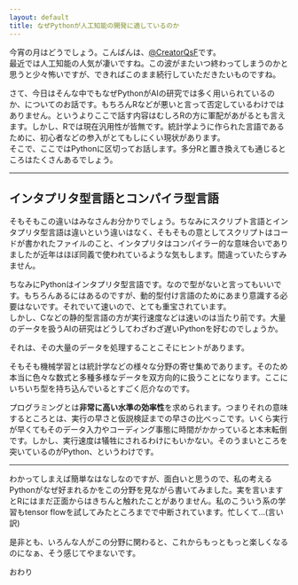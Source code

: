```yaml
---
layout: default
title: なぜPythonが人工知能の開発に適しているのか
---
```


今宵の月はどうでしょう。こんばんは、[@CreatorQsF](http://f.9en.co/?move=mainSns)です。  
最近では人工知能の人気が凄いですね。この波がまたいつ終わってしまうのかと思うと少々怖いですが、できればこのまま続行していただきたいものですね。

さて、今日はそんな中でもなぜPythonがAIの研究では多く用いられているのか、についてのお話です。もちろんRなどが悪いと言って否定しているわけではありません。というよりここで話す内容はむしろRの方に軍配があがるとも言えます。しかし、Rでは現在汎用性が皆無です。統計学ように作られた言語であるために、初心者などの参入がとてもしにくい現状があります。  
そこで、ここではPythonに区切ってお話します。多分Rと置き換えても通じるところはたくさんあるでしょう。

***

## インタプリタ型言語とコンパイラ型言語

そもそもこの違いはみなさんお分かりでしょう。ちなみにスクリプト言語とインタプリタ型言語は違いという違いはなく、そもそもの意としてスクリプトはコードが書かれたファイルのこと、インタプリタはコンパイラー的な意味合いでありましたが近年はほぼ同義で使われているような気もします。間違っていたらすみません。

ちなみにPythonはインタプリタ型言語です。なので型がないと言ってもいいです。もちろんあるにはあるのですが、動的型付け言語のためにあまり意識する必要はないです。それでいて速いので、とても重宝されています。  
しかし、Cなどの静的型言語の方が実行速度などは速いのは当たり前です。大量のデータを扱うAIの研究はどうしてわざわざ遅いPythonを好むのでしょうか。

それは、その大量のデータを処理することこそにヒントがあります。

そもそも機械学習とは統計学などの様々な分野の寄せ集めであります。そのため本当に色々な数式と多種多様なデータを双方向的に扱うことになります。ここにいちいち型を持ち込んでいるとすごく厄介なのです。

プログラミングとは**非常に高い水準の効率性**を求められます。つまりそれの意味するところとは、実行の早さと仮説検証までの早さの比べっこです。いくら実行が早くてもそのデータ入力やコーディング事態に時間がかかっていると本末転倒です。しかし、実行速度は犠牲にされるわけにもいかない。そのうまいところを突いているのがPython、というわけです。

***

わかってしまえば簡単なはなしなのですが、面白いと思うので、私の考えるPythonがなぜ好まれるかをこの分野を見ながら書いてみました。実を言いますとRにはまだ正面からはきちんと触れたことがありません。私のこういう系の学習もtensor flowを試してみたところまでで中断されています。忙しくて…(言い訳)

是非とも、いろんな人がこの分野に関わると、これからもっともっと楽しくなるのになぁ、そう感じてやまないです。

おわり
